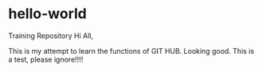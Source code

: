 # hello-world
Training Repository
Hi All,

This is my attempt to learn the functions of GIT HUB. Looking good.
This is a test, please ignore!!!!
